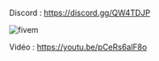 Discord : https://discord.gg/QW4TDJP

![fivem](https://i.imgur.com/YeCuW0k.jpg)

Vidéo : https://youtu.be/pCeRs6alF8o
